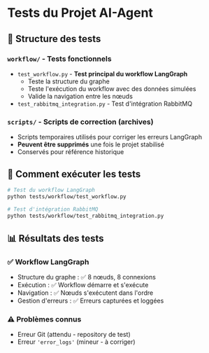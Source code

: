# Tests du Projet AI-Agent

## 📁 Structure des tests

### `workflow/` - Tests fonctionnels
- `test_workflow.py` - **Test principal du workflow LangGraph**
  - Teste la structure du graphe
  - Teste l'exécution du workflow avec des données simulées
  - Valide la navigation entre les nœuds
- `test_rabbitmq_integration.py` - Test d'intégration RabbitMQ

### `scripts/` - Scripts de correction (archives)
- Scripts temporaires utilisés pour corriger les erreurs LangGraph
- **Peuvent être supprimés** une fois le projet stabilisé
- Conservés pour référence historique

## 🚀 Comment exécuter les tests

```bash
# Test du workflow LangGraph
python tests/workflow/test_workflow.py

# Test d'intégration RabbitMQ
python tests/workflow/test_rabbitmq_integration.py
```

## 📊 Résultats des tests

### ✅ Workflow LangGraph
- Structure du graphe : ✅ 8 nœuds, 8 connexions
- Exécution : ✅ Workflow démarre et s'exécute
- Navigation : ✅ Nœuds s'exécutent dans l'ordre
- Gestion d'erreurs : ✅ Erreurs capturées et loggées

### ⚠️ Problèmes connus
- Erreur Git (attendu - repository de test)
- Erreur `'error_logs'` (mineur - à corriger)
